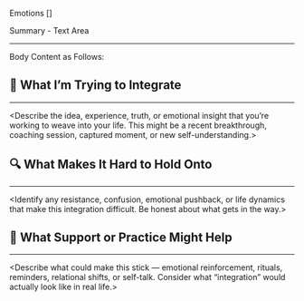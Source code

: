 Emotions []

Summary - Text Area

---
Body Content as Follows:

## 🧩 What I’m Trying to Integrate
---
<Describe the idea, experience, truth, or emotional insight that you’re working to weave into your life. This might be a recent breakthrough, coaching session, captured moment, or new self-understanding.>

## 🔍 What Makes It Hard to Hold Onto
---
<Identify any resistance, confusion, emotional pushback, or life dynamics that make this integration difficult. Be honest about what gets in the way.>

## 🌱 What Support or Practice Might Help
---
<Describe what could make this stick — emotional reinforcement, rituals, reminders, relational shifts, or self-talk. Consider what “integration” would actually look like in real life.>
